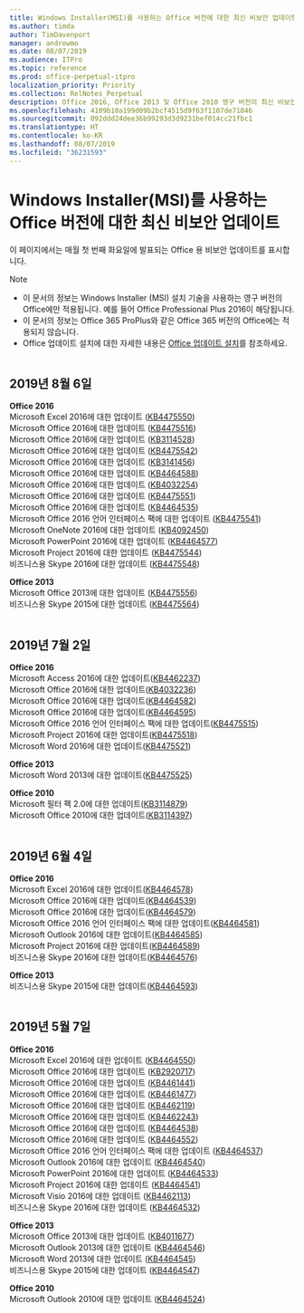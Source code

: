 ```yaml
---
title: Windows Installer(MSI)를 사용하는 Office 버전에 대한 최신 비보안 업데이트
ms.author: timda
author: TimDavenport
manager: andrewmo
ms.date: 08/07/2019
ms.audience: ITPro
ms.topic: reference
ms.prod: office-perpetual-itpro
localization_priority: Priority
ms.collection: RelNotes_Perpetual
description: Office 2016, Office 2013 및 Office 2010 영구 버전의 최신 비보안 업데이트 정보에 대한 링크를 IT 전문가에게 제공합니다.
ms.openlocfilehash: 4109b10a199d09b2bcf4515d9f63f1107de71846
ms.sourcegitcommit: 092ddd24dee36b99293d3d9231bef014cc21fbc1
ms.translationtype: HT
ms.contentlocale: ko-KR
ms.lasthandoff: 08/07/2019
ms.locfileid: "36231593"
---
```

# <a name="latest-non-security-updates-for-versions-of-office-that-use-windows-installer-msi"></a>Windows Installer(MSI)를 사용하는 Office 버전에 대한 최신 비보안 업데이트

이 페이지에서는 매월 첫 번째 화요일에 발표되는 Office 용 비보안 업데이트를 표시합니다.

> [!NOTE]
> - 이 문서의 정보는 Windows Installer (MSI) 설치 기술을 사용하는 영구 버전의 Office에만 적용됩니다. 예를 들어 Office Professional Plus 2016이 해당됩니다.
> - 이 문서의 정보는 Office 365 ProPlus와 같은 Office 365 버전의 Office에는 적용되지 않습니다.
> - Office 업데이트 설치에 대한 자세한 내용은 [Office 업데이트 설치](https://support.office.com/article/2ab296f3-7f03-43a2-8e50-46de917611c5)를 참조하세요.
<br/><br/>

## <a name="august-6-2019"></a>2019년 8월 6일

**Office 2016**<br/>
Microsoft Excel 2016에 대한 업데이트 ([KB4475550](https://support.microsoft.com/help/4475550))<br/>
Microsoft Office 2016에 대한 업데이트 ([KB4475516](https://support.microsoft.com/help/4475516))<br/>
Microsoft Office 2016에 대한 업데이트 ([KB3114528](https://support.microsoft.com/help/3114528))<br/>
Microsoft Office 2016에 대한 업데이트 ([KB4475542](https://support.microsoft.com/help/4475542))<br/>
Microsoft Office 2016에 대한 업데이트 ([KB3141456](https://support.microsoft.com/help/3141456))<br/>
Microsoft Office 2016에 대한 업데이트 ([KB4464588](https://support.microsoft.com/help/4464588))<br/>
Microsoft Office 2016에 대한 업데이트 ([KB4032254](https://support.microsoft.com/help/4032254))<br/>
Microsoft Office 2016에 대한 업데이트 ([KB4475551](https://support.microsoft.com/help/4475551))<br/>
Microsoft Office 2016에 대한 업데이트 ([KB4464535](https://support.microsoft.com/help/4464535))<br/>
Microsoft Office 2016 언어 인터페이스 팩에 대한 업데이트 ([KB4475541](https://support.microsoft.com/help/4475541))<br/>
Microsoft OneNote 2016에 대한 업데이트 ([KB4092450](https://support.microsoft.com/help/4092450))<br/>
Microsoft PowerPoint 2016에 대한 업데이트 ([KB4464577](https://support.microsoft.com/help/4464577))<br/>
Microsoft Project 2016에 대한 업데이트 ([KB4475544](https://support.microsoft.com/help/4475544))<br/>
비즈니스용 Skype 2016에 대한 업데이트 ([KB4475548](https://support.microsoft.com/help/4475548))<br/>

**Office 2013**<br/>
Microsoft Office 2013에 대한 업데이트 ([KB4475556](https://support.microsoft.com/help/4475556))<br/>
비즈니스용 Skype 2015에 대한 업데이트 ([KB4475564](https://support.microsoft.com/help/4475564))<br/><br/>



## <a name="july-2-2019"></a>2019년 7월 2일

**Office 2016**<br/>
Microsoft Access 2016에 대한 업데이트([KB4462237](https://support.microsoft.com/help/4462237))<br/>
Microsoft Office 2016에 대한 업데이트([KB4032236](https://support.microsoft.com/help/4032236))<br/>
Microsoft Office 2016에 대한 업데이트([KB4464582](https://support.microsoft.com/help/4464582))<br/>
Microsoft Office 2016에 대한 업데이트([KB4464595](https://support.microsoft.com/help/4464595))<br/>
Microsoft Office 2016 언어 인터페이스 팩에 대한 업데이트([KB4475515](https://support.microsoft.com/help/4475515))<br/>
Microsoft Project 2016에 대한 업데이트([KB4475518](https://support.microsoft.com/help/4475518))<br/>
Microsoft Word 2016에 대한 업데이트([KB4475521](https://support.microsoft.com/help/4475521))<br/>


**Office 2013**<br/>
Microsoft Word 2013에 대한 업데이트([KB4475525](https://support.microsoft.com/help/4475525))<br/>


**Office 2010**<br/>
Microsoft 필터 팩 2.0에 대한 업데이트([KB3114879](https://support.microsoft.com/help/3114879))<br/>Microsoft Office 2010에 대한 업데이트([KB3114397](https://support.microsoft.com/help/3114397))<br/><br/>

## <a name="june-4-2019"></a>2019년 6월 4일

**Office 2016**<br/>
Microsoft Excel 2016에 대한 업데이트([KB4464578](https://support.microsoft.com/help/4464578))<br/>
Microsoft Office 2016에 대한 업데이트([KB4464539](https://support.microsoft.com/help/4464539))<br/>
Microsoft Office 2016에 대한 업데이트([KB4464579](https://support.microsoft.com/help/4464579))<br/>
Microsoft Office 2016 언어 인터페이스 팩에 대한 업데이트([KB4464581](https://support.microsoft.com/help/4464581))<br/>
Microsoft Outlook 2016에 대한 업데이트([KB4464585](https://support.microsoft.com/help/4464585))<br/>
Microsoft Project 2016에 대한 업데이트([KB4464589](https://support.microsoft.com/help/4464589))<br/>
비즈니스용 Skype 2016에 대한 업데이트([KB4464576](https://support.microsoft.com/help/4464576))<br/>

**Office 2013**<br/>
비즈니스용 Skype 2015에 대한 업데이트([KB4464593](https://support.microsoft.com/help/4464593))<br/>
<br/>
## <a name="may-7-2019"></a>2019년 5월 7일

**Office 2016**<br/>
Microsoft Excel 2016에 대한 업데이트 ([KB4464550](https://support.microsoft.com/help/4464550))<br/>
Microsoft Office 2016에 대한 업데이트 ([KB2920717](https://support.microsoft.com/help/2920717))<br/>
Microsoft Office 2016에 대한 업데이트 ([KB4461441](https://support.microsoft.com/help/4461441))<br/>
Microsoft Office 2016에 대한 업데이트 ([KB4461477](https://support.microsoft.com/help/4461477))<br/>
Microsoft Office 2016에 대한 업데이트 ([KB4462119](https://support.microsoft.com/help/4462119))<br/>
Microsoft Office 2016에 대한 업데이트 ([KB4462243](https://support.microsoft.com/help/4462243))<br/>
Microsoft Office 2016에 대한 업데이트 ([KB4464538](https://support.microsoft.com/help/4464538))<br/>
Microsoft Office 2016에 대한 업데이트 ([KB4464552](https://support.microsoft.com/help/4464552))<br/>
Microsoft Office 2016 언어 인터페이스 팩에 대한 업데이트 ([KB4464537](https://support.microsoft.com/help/4464537))<br/>
Microsoft Outlook 2016에 대한 업데이트 ([KB4464540](https://support.microsoft.com/help/4464540))<br/>
Microsoft PowerPoint 2016에 대한 업데이트 ([KB4464533](https://support.microsoft.com/help/4464533))<br/>
Microsoft Project 2016에 대한 업데이트 ([KB4464541](https://support.microsoft.com/help/4464541))<br/>
Microsoft Visio 2016에 대한 업데이트 ([KB4462113](https://support.microsoft.com/help/4462113))<br/>
비즈니스용 Skype 2016에 대한 업데이트 ([KB4464532](https://support.microsoft.com/help/4464532))<br/>

**Office 2013**<br/>
Microsoft Office 2013에 대한 업데이트 ([KB4011677](https://support.microsoft.com/help/4011677))<br/>
Microsoft Outlook 2013에 대한 업데이트 ([KB4464546](https://support.microsoft.com/help/4464546))<br/>
Microsoft Word 2013에 대한 업데이트 ([KB4464545](https://support.microsoft.com/help/4464545))<br/>
비즈니스용 Skype 2015에 대한 업데이트 ([KB4464547](https://support.microsoft.com/help/4464547))<br/>

**Office 2010**<br/>
Microsoft Outlook 2010에 대한 업데이트 ([KB4464524](https://support.microsoft.com/help/4464524))